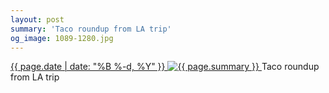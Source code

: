 ```yaml
---
layout: post
summary: 'Taco roundup from LA trip'
og_image: 1089-1280.jpg
---
```


<p>
 <time>
  <a href="/1089">
   {{ page.date | date: "%B %-d, %Y" }}
  </a>
 </time>
 <a href="/1089">
  <img alt="{{ page.summary }}" data-taken="2/21/2020" sizes="(min-width: 700px) 50vw, calc(100vw - 2rem)" src="{{ site.assets_url }}/1089-640.jpg" srcset="{{ site.assets_url }}/1089-320.jpg 320w, {{ site.assets_url }}/1089-640.jpg 640w, {{ site.assets_url }}/1089-960.jpg 960w, {{ site.assets_url }}/1089-1280.jpg 1280w"/>
 </a>
 <span>
  Taco roundup from LA trip
 </span>
</p>
